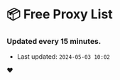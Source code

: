 # :package: Free Proxy List
### Updated every 15 minutes.

- Last updated: `2024-05-03 10:02`

:heart:
